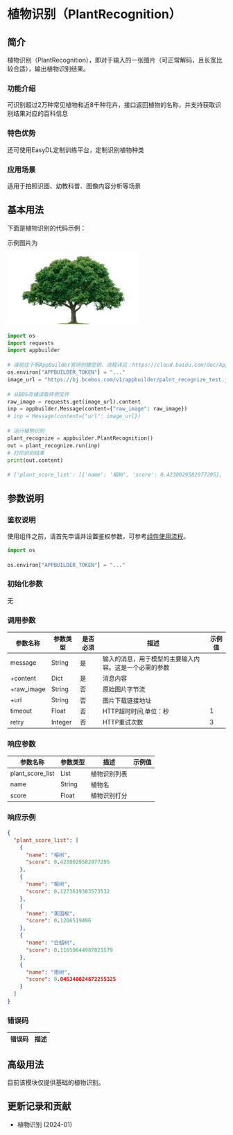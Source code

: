 # 植物识别（PlantRecognition）

## 简介
植物识别（PlantRecognition），即对于输入的一张图片（可正常解码，且长宽比较合适），输出植物识别结果。

### 功能介绍
可识别超过2万种常见植物和近8千种花卉，接口返回植物的名称，并支持获取识别结果对应的百科信息

### 特色优势
还可使用EasyDL定制训练平台，定制识别植物种类

### 应用场景
适用于拍照识图、幼教科普、图像内容分析等场景

## 基本用法

下面是植物识别的代码示例：

示例图片为

![示例图片](./image/palnt_recognize_test.jpg)

```python
import os
import requests
import appbuilder

# 请前往千帆AppBuilder官网创建密钥，流程详见：https://cloud.baidu.com/doc/AppBuilder/s/Olq6grrt6#1%E3%80%81%E5%88%9B%E5%BB%BA%E5%AF%86%E9%92%A5
os.environ["APPBUILDER_TOKEN"] = "..."
image_url = "https://bj.bcebos.com/v1/appbuilder/palnt_recognize_test.jpg?authorization=bce-auth-v1%2FALTAKGa8m4qCUasgoljdEDAzLm%2F2024-01-23T09%3A51%3A03Z%2F-1%2Fhost%2Faa2217067f78f0236c8262cdd89a4b4f4b2188d971ca547c53d01742af4a2cbe"

# 从BOS存储读取样例文件
raw_image = requests.get(image_url).content
inp = appbuilder.Message(content={"raw_image": raw_image})
# inp = Message(content={"url": image_url})

# 运行植物识别
plant_recognize = appbuilder.PlantRecognition()
out = plant_recognize.run(inp)
# 打印识别结果
print(out.content)  

# {'plant_score_list': [{'name': '榕树', 'score': 0.4230029582977295}, {'name': '榆树', 'score': 0.1273619383573532}, {'name': '美国榆', 'score': 0.12065108865499496}, {'name': '白蜡树', 'score': 0.11650644987821579}, {'name': '雨树', 'score': 0.045340824872255325}]}
```


## 参数说明

### 鉴权说明
使用组件之前，请首先申请并设置鉴权参数，可参考[组件使用流程](https://cloud.baidu.com/doc/AppBuilder/s/Olq6grrt6#1%E3%80%81%E5%88%9B%E5%BB%BA%E5%AF%86%E9%92%A5)。
```python
import os 

os.environ["APPBUILDER_TOKEN"] = "..."
```

### 初始化参数

无

### 调用参数
| 参数名称       | 参数类型   | 是否必须 | 描述                          |示例值|
|------------|--------|------|-----------------------------|---|
| message    | String | 是    | 输入的消息，用于模型的主要输入内容。这是一个必需的参数 ||
| +content   | Dict   | 是    | 消息内容                        ||
| +raw_image | String | 否    | 原始图片字节流                     ||
| +url       | String   | 否    | 图片下载链接地址                    ||
|timeout| Float   | 否    | HTTP超时时间,单位：秒               |1||
|retry|Integer| 否    | HTTP重试次数                    |3||

### 响应参数
| 参数名称             | 参数类型   | 描述     | 示例值                                              |
|------------------|--------|--------|--------------------------------------------------|
| plant_score_list | List   | 植物识别列表 |  |
| name             | String | 植物名    |  |
| score            | Float  | 植物识别打分 |  |


### 响应示例
```json
{
  "plant_score_list": [
    {
      "name": "榕树",
      "score": 0.4230029582977295
    },
    {
      "name": "榆树",
      "score": 0.1273619383573532
    },
    {
      "name": "美国榆",
      "score": 0.1206519496
    },
    {
      "name": "白蜡树",
      "score": 0.11650644987821579
    },
    {
      "name": "雨树",
      "score": 0.045340824872255325
    }
  ]
}
```

### 错误码
|错误码|描述|
|------|---|

## 高级用法
目前该模块仅提供基础的植物识别。


## 更新记录和贡献
* 植物识别 (2024-01)